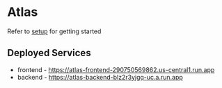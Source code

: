# Atlas

Refer to [setup](./docs/setup.md) for getting started

## Deployed Services
- frontend - https://atlas-frontend-290750569862.us-central1.run.app
- backend - https://atlas-backend-blz2r3yjgq-uc.a.run.app